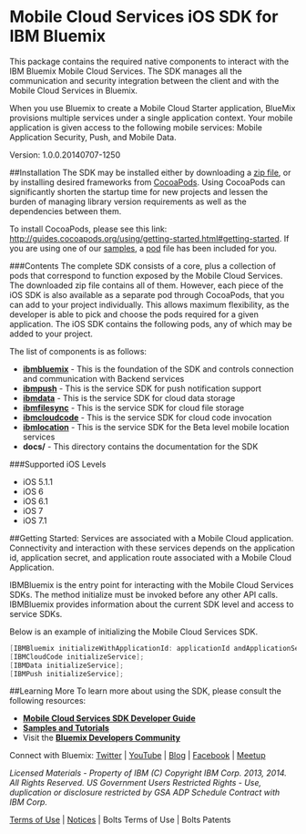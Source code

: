 Mobile Cloud Services iOS SDK for IBM Bluemix
===

This package contains the required native components to interact with the IBM
Bluemix Mobile Cloud Services.  The SDK manages all the communication and security integration between 
the client and with the Mobile Cloud Services in Bluemix.

When you use Bluemix to create a Mobile Cloud Starter application, BlueMix provisions 
multiple services under a single application context. Your mobile application is given 
access to the following mobile services: Mobile Application Security, Push, and Mobile Data.

Version: 1.0.0.20140707-1250

##Installation
The SDK may be installed either by downloading a [zip file](https://mbaas-catalog.ng.bluemix.net/sdk/ibm-baas-sdk-ios.zip),
or by installing desired frameworks from [CocoaPods](http://cocoapods.org/). Using CocoaPods 
can significantly shorten the startup time for new projects and lessen the burden of managing 
library version requirements as well as the dependencies between them.

To install CocoaPods, please see this link: http://guides.cocoapods.org/using/getting-started.html#getting-started.  If you
are using one of our [samples](https://hub.jazz.net/user/mobilecloud),
a [pod](http://guides.cocoapods.org/using/the-podfile.html)
file has been included for you.

###Contents
The complete SDK consists of a core, plus a collection of pods that correspond to function exposed
by the Mobile Cloud Services.  The downloaded zip file
contains all of them. However, each piece of the iOS SDK is also available as a separate pod
through CocoaPods, 
that you can add to your project individually. This allows maximum flexibility, as the developer is able to 
pick and choose the pods required for a given application. The iOS SDK contains the following 
pods, any of which may be added to your project.

The list of components is as follows:
- **[ibmbluemix](https://hub.jazz.net/project/bluemixmobilesdk/ibmbluemix-ios/overview)** - This is the foundation of the SDK and controls connection and communication with Backend services
- **[ibmpush](https://hub.jazz.net/project/bluemixmobilesdk/ibmpush-ios/overview)** - This is the service SDK for push notification support
- **[ibmdata](https://hub.jazz.net/project/bluemixmobilesdk/ibmdata-ios/overview)** - This is the service SDK for cloud data storage
- **[ibmfilesync](https://hub.jazz.net/project/bluemixmobilesdk/ibmfilesync-ios/overview)** - This is the service SDK for cloud file storage
- **[ibmcloudcode](https://hub.jazz.net/project/bluemixmobilesdk/ibmcloudcode-ios/overview)** - This is the service SDK for cloud code invocation
- **[ibmlocation](https://hub.jazz.net/project/bluemixmobilesdk/ibmlocation-ios/overview)** - This is the service SDK for the Beta level mobile location services
- **docs/** - This directory contains the documentation for the SDK

###Supported iOS Levels
- iOS 5.1.1
- iOS 6
- iOS 6.1
- iOS 7
- iOS 7.1

##Getting Started:
Services are associated with a Mobile Cloud application. Connectivity and interaction with
these services depends on the application id, application secret, and application route associated
with a Mobile Cloud Application.

IBMBluemix is the entry point for interacting with the Mobile Cloud Services SDKs.  The method initialize 
must be invoked before any other API calls.  IBMBluemix provides information about the current SDK level 
and access to service SDKs.

Below is an example of initializing the Mobile Cloud Services SDK.
```objective-c
[IBMBluemix initializeWithApplicationId: applicationId andApplicationSecret: applicationSecret andApplicationRoute: applicationRoute];
[IBMCloudCode initializeService];
[IBMData initializeService];
[IBMPush initializeService];
```
##Learning More
To learn more about using the SDK, please consult the following resources:
- **[Mobile Cloud Services SDK Developer Guide](http://mbaas-gettingstarted.ng.bluemix.net/)**
- **[Samples and Tutorials](https://www.ng.bluemix.net/docs/#starters/mobile/index.html#samples)**
- Visit the **[Bluemix Developers Community](https://developer.ibm.com/bluemix/)**

Connect with Bluemix: [Twitter](https://twitter.com/ibmbluemix) |
[YouTube](https://www.youtube.com/playlist?list=PLzpeuWUENMK2d3L5qCITo2GQEt-7r0oqm) |
[Blog](https://developer.ibm.com/bluemix/blog/) |
[Facebook](https://www.facebook.com/ibmbluemix) |
[Meetup](http://www.meetup.com/bluemix/)

*Licensed Materials - Property of IBM
(C) Copyright IBM Corp. 2013, 2014. All Rights Reserved.
US Government Users Restricted Rights - Use, duplication or
disclosure restricted by GSA ADP Schedule Contract with IBM Corp.*

[Terms of Use](https://hub.jazz.net/project/bluemixmobilesdk/ibmbluemix-android/overview#https://hub.jazz.net/gerrit/plugins/gerritfs/contents/bluemixmobilesdk%252Fibmbluemix-android/refs%252Fheads%252Fmaster/License.txt) |
[Notices]() | Bolts Terms of Use | Bolts Patents